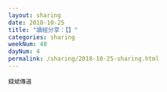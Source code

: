 ```yaml
---
layout: sharing
date: 2018-10-25
title: "讀經分享：【】"
categories: sharing
weekNum: 40
dayNum: 4
permalink: /sharing/2018-10-25-sharing.html
---
```



`錢斌傳道`
